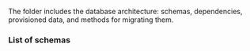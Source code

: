 The folder includes the database architecture: schemas, dependencies, provisioned data, and methods for migrating them.

### List of schemas
